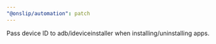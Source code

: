 ```yaml
---
"@onslip/automation": patch
---
```


Pass device ID to adb/ideviceinstaller when installing/uninstalling apps.
